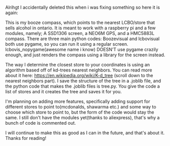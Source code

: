 Alrihgt I accidentally deleted this when i was fixing something so here it is again:

This is my booze compass, which points to the nearest LCBO/store that sells alcohol in ontario. It is meant to work with a raspberry pi and a few modules, namely; A SSD1306 screen, a NEO6M GPS, and a HMC5883L compass. There are three main python codes: Boozevisual and lcbovisual both use pygame, so you can run it using a regular screen. lcbovis_nopygame(awesome name i know) DOESN'T use pygame crazily enough, and just renders the compass using a library for the screen instead.

The way I determine the closest store to your coordinates is using an algorithm based off of kd-trees nearest neighbors. You can read more about it here: https://en.wikipedia.org/wiki/K-d_tree (scroll down to the nearest neighbors part). I save the structure of the tree in a .joblib file, and the python code that makes the .joblib files is tree.py. You give the code a list of stores and it creates the tree and saves it for you.

I'm planning on adding more features, specifically adding support for different stores to point to(mcdonalds, shawarma etc.) and some way to choose which store to point to, but the form of the code would stay the same. I still don't have the modules yet(thanks to aliexpress), that's why a bunch of code is commented out.

I will continue to make this as good as I can in the future, and that's about it. Thanks for reading!
